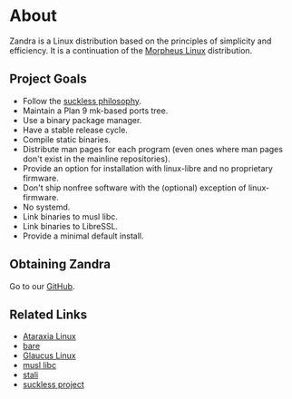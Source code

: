 # About

Zandra is a Linux distribution based on the principles of
simplicity and efficiency. It is a continuation of the
[Morpheus Linux](http://morpheus.2f30.org) distribution.

## Project Goals

* Follow the [suckless philosophy](http://suckless.org/philosophy).
* Maintain a Plan 9 mk-based ports tree.
* Use a binary package manager.
* Have a stable release cycle.
* Compile static binaries.
* Distribute man pages for each program (even ones where man pages don't exist
  in the mainline repositories).
* Provide an option for installation with linux-libre and no proprietary
  firmware.
* Don't ship nonfree software with the (optional) exception of linux-firmware.
* No systemd.
* Link binaries to musl libc.
* Link binaries to LibreSSL.
* Provide a minimal default install.

## Obtaining Zandra

Go to our [GitHub](https://github.com/zandralinux).

## Related Links

* [Ataraxia Linux](https://ataraxialinux.github.io/)
* [bare](https://github.com/uggedal/bare)
* [Glaucus Linux](https://www.glaucuslinux.org/)
* [musl libc](http://musl.libc.org/)
* [stali](http://sta.li/)
* [suckless project](http://suckless.org/)
